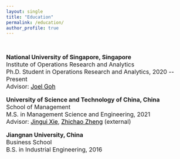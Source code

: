 ```yaml
---
layout: single
title: "Education"
permalink: /education/
author_profile: true
---
```

<br>
<p style="font-size: 16px; padding-top: 0px;">
	<b>National University of Singapore, Singapore</b><br>
	Institute of Operations Research and Analytics<br>
	Ph.D. Student in Operations Research and Analytics, 2020 -- Present<br>
	Advisor: <a href="https://www.joelgoh.net/" target="_blank" style="color: black">Joel Goh</a>  
</p>
       
<p style="font-size: 16px;">
	<b>University of Science and Technology of China, China</b><br>
	School of Management  <br>
	M.S. in Management Science and Engineering, 2021  <br>
	Advisor: <a href="https://www.wi.tum.de/tum-campus-heilbronn/center-for-digital-transformation/prof-dr-xie/" target="_blank" style="color: black">Jingui Xie</a>,  <a href="https://sites.google.com/site/zhengzhichao1985/home" target="_blank" style="color: black">Zhichao Zheng</a> (external)  
</p>      
   
<p style="font-size: 16px;">
	<b>Jiangnan University, China</b><br>
	Business School  <br>
	B.S. in Industrial Engineering, 2016
</p>